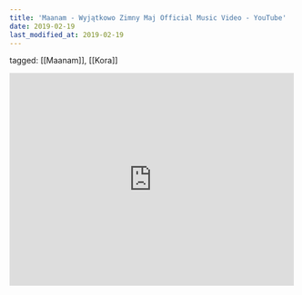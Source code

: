 ```yaml
---
title: 'Maanam - Wyjątkowo Zimny Maj Official Music Video - YouTube'
date: 2019-02-19
last_modified_at: 2019-02-19
---
```

tagged: [[Maanam]], [[Kora]]
<iframe allow="accelerometer; autoplay; clipboard-write; encrypted-media; gyroscope; picture-in-picture" allowfullscreen="" frameborder="0" height="375" id="youtube_iframe" src="https://www.youtube.com/embed/3Skn4vxU9cA?feature=oembed&amp;enablejsapi=1&amp;origin=https://safe.txmblr.com&amp;wmode=opaque" width="500"></iframe>